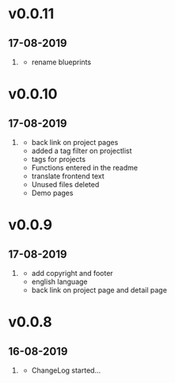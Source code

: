 # v0.0.11
## 17-08-2019

1. [](#improved)
    * rename blueprints
    
# v0.0.10
## 17-08-2019

1. [](#bugfix)
    * back link on project pages
   [](#new)
    * added a tag filter on projectlist
    * tags for projects
    * Functions entered in the readme
    * translate frontend text
   [](#improved)
    * Unused files deleted
    * Demo pages
    
    
# v0.0.9
## 17-08-2019

1. [](#new)
    * add copyright and footer
    * english language
    * back link on project page and detail page

# v0.0.8
## 16-08-2019

1. [](#new)
    * ChangeLog started...
